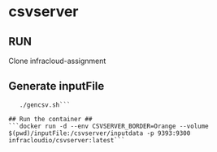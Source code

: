 # csvserver

## RUN
Clone infracloud-assignment

## Generate inputFile ##
```cd infracloud-assignment/solution
   ./gencsv.sh```

## Run the container ##
```docker run -d --env CSVSERVER_BORDER=Orange --volume $(pwd)/inputFile:/csvserver/inputdata -p 9393:9300 infracloudio/csvserver:latest```
